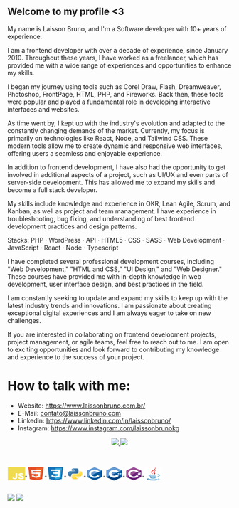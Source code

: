 ## Welcome to my profile <3
My name is Laisson Bruno, and I'm a Software developer with 10+ years of experience.

I am a frontend developer with over a decade of experience, since January 2010. Throughout these years, I have worked as a freelancer, which has provided me with a wide range of experiences and opportunities to enhance my skills.

I began my journey using tools such as Corel Draw, Flash, Dreamweaver, Photoshop, FrontPage, HTML, PHP, and Fireworks. Back then, these tools were popular and played a fundamental role in developing interactive interfaces and websites.

As time went by, I kept up with the industry's evolution and adapted to the constantly changing demands of the market. Currently, my focus is primarily on technologies like React, Node, and Tailwind CSS. These modern tools allow me to create dynamic and responsive web interfaces, offering users a seamless and enjoyable experience.

In addition to frontend development, I have also had the opportunity to get involved in additional aspects of a project, such as UI/UX and even parts of server-side development. This has allowed me to expand my skills and become a full stack developer.

My skills include knowledge and experience in OKR, Lean Agile, Scrum, and Kanban, as well as project and team management. I have experience in troubleshooting, bug fixing, and understanding of best frontend development practices and design patterns.

Stacks: PHP · WordPress · API · HTML5 · CSS · SASS · Web Development · JavaScript · React · Node · Typescript

I have completed several professional development courses, including "Web Development," "HTML and CSS," "UI Design," and "Web Designer." These courses have provided me with in-depth knowledge in web development, user interface design, and best practices in the field.

I am constantly seeking to update and expand my skills to keep up with the latest industry trends and innovations. I am passionate about creating exceptional digital experiences and I am always eager to take on new challenges.

If you are interested in collaborating on frontend development projects, project management, or agile teams, feel free to reach out to me. I am open to exciting opportunities and look forward to contributing my knowledge and experience to the success of your project.

# How to talk with me:
- Website: https://www.laissonbruno.com.br/ 
- E-Mail: contato@laissonbruno.com
- Linkedin: https://www.linkedin.com/in/laissonbruno/
- Instagram: https://www.instagram.com/laissonbrunokg

<div align="center">
  <a href="https://github.com/laissonbruno">
  <img height="180em" src="https://github-readme-stats.vercel.app/api?username=laissonbruno&show_icons=true&theme=midnight-purple&include_all_commits=true&count_private=true"/>
  <img height="180em" src="https://github-readme-stats.vercel.app/api/top-langs/?username=laissonbruno&layout=compact&langs_count=7&theme=midnight-purple"/>
</div>
  
##
  
<div style="display: inline_block"><br>
  <img align="center" alt="-Js" height="30" width="40" src="https://raw.githubusercontent.com/devicons/devicon/master/icons/javascript/javascript-plain.svg">
  <img align="center" alt="-HTML" height="30" width="40" src="https://raw.githubusercontent.com/devicons/devicon/master/icons/html5/html5-original.svg">
  <img align="center" alt="-CSS" height="30" width="40" src="https://raw.githubusercontent.com/devicons/devicon/master/icons/css3/css3-original.svg">
  <img align="center" alt="-Python" height="30" width="40" src="https://raw.githubusercontent.com/devicons/devicon/master/icons/python/python-original.svg">
  <img align="center" alt="-Csharp" height="30" width="40" src="https://raw.githubusercontent.com/devicons/devicon/master/icons/c/c-original.svg">
  <img align="center" alt="-Csharp" height="30" width="40" src="https://raw.githubusercontent.com/devicons/devicon/master/icons/cplusplus/cplusplus-original.svg">
  <img align="center" alt="-Csharp" height="30" width="40" src="https://raw.githubusercontent.com/devicons/devicon/master/icons/csharp/csharp-original.svg">
  <img align="center" alt="Rafa-Csharp" height="30" width="40" src="https://raw.githubusercontent.com/devicons/devicon/master/icons/java/java-original.svg">
</div>
  
##

<div> 
    <a href="https://instagram.com/laissonbrunokg" target="_blank"><img src="https://img.shields.io/badge/-Instagram-%23E4405F?style=for-the-badge&logo=instagram&logoColor=white" target="_blank"></a>
   <a href="https://www.linkedin.com/in/laissonbruno/" target="_blank"><img src="https://img.shields.io/badge/-LinkedIn-%230077B5?style=for-the-badge&logo=linkedin&logoColor=white" target="_blank"></a>  
 </div>
